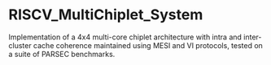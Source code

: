 # RISCV_MultiChiplet_System
Implementation of a 4x4 multi-core chiplet architecture with intra and inter-cluster cache coherence maintained using MESI and VI protocols, tested on a suite of PARSEC benchmarks. 
